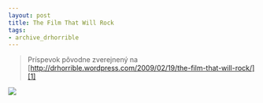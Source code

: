 ```yaml
---
layout: post
title: The Film That Will Rock
tags:
- archive_drhorrible
---
```

> Príspevok pôvodne zverejnený na [http://drhorrible.wordpress.com/2009/02/19/the-film-that-will-rock/][1]

[![][1]][2]

[1]: http://drhorrible.wordpress.com/2009/02/19/the-film-that-will-rock/
[2]: http://www.trailerspy.com/trailer/2497/The-Boat-that-Rocked-Trailer
[pic1]: /media/2009/the_boat_that_rocked.jpg "Awesome posters, awesome trailers, awesome cast, awesome director. This cannot fail."